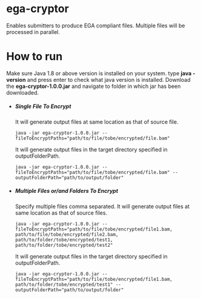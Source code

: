 # ega-cryptor
Enables submitters to produce EGA compliant files. Multiple files will be processed in parallel.

# How to run
Make sure Java 1.8 or above version is installed on your system. type **java -version** and press enter to
check what java version is installed. Download the **ega-cryptor-1.0.0.jar** and navigate to folder in which jar has been downloaded.

- ##### Single File To Encrypt
  It will generate output files at same location as that of source file.
  ```
  java -jar ega-cryptor-1.0.0.jar --fileToEncryptPaths="path/to/file/tobe/encrypted/file.bam"
  ```
  It will generate output files in the target directory specified in outputFolderPath.
  ```
  java -jar ega-cryptor-1.0.0.jar --fileToEncryptPaths="path/to/file/tobe/encrypted/file.bam" --outputFolderPath="path/to/output/folder"
  ```
- ##### Multiple Files or/and Folders To Encrypt
  Specify multiple files comma separated. It will generate output files at same location as that of source files.
  ```
  java -jar ega-cryptor-1.0.0.jar --fileToEncryptPaths="path/to/file/tobe/encrypted/file1.bam, path/to/file/tobe/encrypted/file2.bam, path/to/folder/tobe/encrypted/test1, path/to/folder/tobe/encrypted/test2"
  ```
  It will generate output files in the target directory specified in outputFolderPath.
  ```
  java -jar ega-cryptor-1.0.0.jar --fileToEncryptPaths="path/to/file/tobe/encrypted/file1.bam, path/to/folder/tobe/encrypted/test1" --outputFolderPath="path/to/output/folder"
  ```
